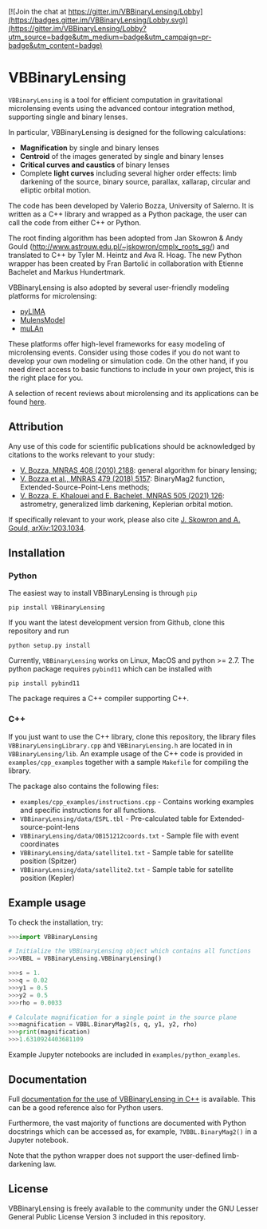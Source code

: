 [![Join the chat at https://gitter.im/VBBinaryLensing/Lobby](https://badges.gitter.im/VBBinaryLensing/Lobby.svg)](https://gitter.im/VBBinaryLensing/Lobby?utm_source=badge&utm_medium=badge&utm_campaign=pr-badge&utm_content=badge)

# VBBinaryLensing
`VBBinaryLensing` is a tool for efficient computation in gravitational 
microlensing events using the advanced contour integration method, supporting single and binary lenses. 

In particular, VBBinaryLensing is designed for the following calculations:
- **Magnification** by single and binary lenses
- **Centroid** of the images generated by single and binary lenses
- **Critical curves and caustics** of binary lenses
- Complete **light curves** including several higher order effects: limb darkening of the source, binary source, parallax, xallarap, circular and elliptic orbital motion.

The code has been developed by Valerio Bozza, University of Salerno.
It is written as a C++ library and wrapped as a Python package, the user
can call the code from either C++ or Python.

The root finding algorithm has been adopted from Jan Skowron & Andy Gould
(http://www.astrouw.edu.pl/~jskowron/cmplx_roots_sg/)
and translated to C++ by Tyler M. Heintz and Ava R. Hoag.
The new Python wrapper has been created by Fran Bartolić in collaboration with Etienne Bachelet and Markus Hundertmark.

VBBinaryLensing is also adopted by several user-friendly modeling platforms for microlensing:
- [pyLIMA](https://github.com/ebachelet/pyLIMA)
- [MulensModel](https://github.com/rpoleski/MulensModel)
- [muLAn](https://github.com/muLAn-project/muLAn)

These platforms offer high-level frameworks for easy modeling of microlensing events. Consider using those codes if you do not want to develop your own modeling or simulation code. On the other hand, if you need direct access to basic functions to include in your own project, this is the right place for you.

A selection of recent reviews about microlensing and its applications can be found [here](/docs/reviews.md).

## Attribution
Any use of this code for scientific publications should be acknowledged by citations to the works relevant to your study:
- [V. Bozza, MNRAS 408 (2010) 2188](https://ui.adsabs.harvard.edu/abs/2010MNRAS.408.2188B/abstract): general algorithm for binary lensing;
- [V. Bozza et al., MNRAS 479 (2018) 5157](https://ui.adsabs.harvard.edu/abs/2018MNRAS.479.5157B/abstract): BinaryMag2 function, Extended-Source-Point-Lens methods; 
- [V. Bozza, E. Khalouei and E. Bachelet, MNRAS 505 (2021) 126](https://ui.adsabs.harvard.edu/abs/2021MNRAS.505..126B/abstract): astrometry, generalized limb darkening, Keplerian orbital motion. 

If specifically relevant to your work, please also cite
[J. Skowron and A. Gould, arXiv:1203.1034](https://arxiv.org/abs/1203.1034).
 

## Installation

### Python

The easiest way to install VBBinaryLensing is through `pip`
```
pip install VBBinaryLensing
```
If you want the latest development version from Github, clone this 
repository and run
```
python setup.py install
```

Currently, `VBBinaryLensing` works on Linux, MacOS and python >= 2.7. 
The python package requires `pybind11` which can be installed with
```
pip install pybind11
```
The package requires a C++ compiler supporting C++.

### C++

If you just want to use the C++ library, clone this repository, the 
library files `VBBinaryLensingLibrary.cpp` and
`VBBinaryLensing.h` are located in in `VBBinaryLensing/lib`. 
An example usage
of the C++ code is provided in `examples/cpp_examples` together with
a sample `Makefile` for compiling the library.

The package also contains the following files:
- `examples/cpp_examples/instructions.cpp` - Contains working examples and specific instructions for all functions.
- `VBBinaryLensing/data/ESPL.tbl`  - Pre-calculated table for Extended-source-point-lens
- `VBBinaryLensing/data/OB151212coords.txt` - Sample file with event coordinates
- `VBBinaryLensing/data/satellite1.txt` - Sample table for satellite position (Spitzer)
- `VBBinaryLensing/data/satellite2.txt` - Sample table for satellite position (Kepler)

## Example usage
To check the installation, try:
```python
>>>import VBBinaryLensing

# Initialize the VBBinaryLensing object which contains all functions 
>>>VBBL = VBBinaryLensing.VBBinaryLensing()

>>>s = 1.
>>>q = 0.02
>>>y1 = 0.5 
>>>y2 = 0.5 
>>>rho = 0.0033

# Calculate magnification for a single point in the source plane
>>>magnification = VBBL.BinaryMag2(s, q, y1, y2, rho)
>>>print(magnification)
>>>1.6310924403681109
```

Example Jupyter notebooks are included in `examples/python_examples`.

## Documentation
Full [documentation for the use of VBBinaryLensing in C++](/docs/readme.md) is available. This can be a good reference also for Python users. 

Furthermore, the vast majority of functions are documented with Python docstrings which can be accessed as, for example, `?VBBL.BinaryMag2()` in
a Jupyter notebook.

Note that the python wrapper does not support the user-defined limb-darkening law.

## License
VBBinaryLensing is freely available to the community under the 
GNU Lesser General Public License Version 3 included in this repository.
